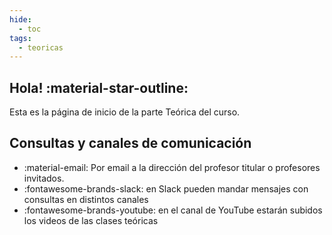 ```yaml
---
hide:
  - toc
tags:
  - teoricas
---
```


## Hola! :material-star-outline:

Esta es la página de inicio de la parte Teórica del curso. 

## Consultas y canales de comunicación 

  * :material-email: Por email a la dirección del profesor titular o profesores invitados.
  * :fontawesome-brands-slack: en Slack pueden mandar mensajes con consultas en distintos canales
  * :fontawesome-brands-youtube: en el canal de YouTube estarán subidos los videos de las clases teóricas

